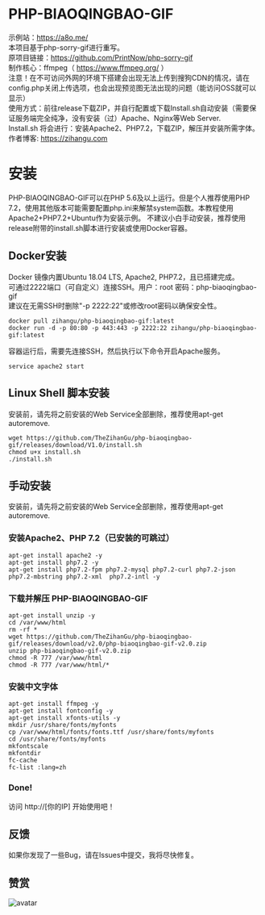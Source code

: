 # PHP-BIAOQINGBAO-GIF  
示例站：https://a8o.me/   
本项目基于php-sorry-gif进行重写。   
原项目链接：https://github.com/PrintNow/php-sorry-gif    
制作核心：ffmpeg（ https://www.ffmpeg.org/ ）   
注意！在不可访问外网的环境下搭建会出现无法上传到搜狗CDN的情况，请在config.php关闭上传选项，也会出现预览图无法出现的问题（能访问OSS就可以显示）   
使用方式：前往release下载ZIP，并自行配置或下载Install.sh自动安装（需要保证服务端完全纯净，没有安装（过）Apache、Nginx等Web Server.  
Install.sh 将会进行：安装Apache2、PHP7.2，下载ZIP，解压并安装所需字体。  
作者博客: https://zihangu.com  
# 安装   
PHP-BIAOQINGBAO-GIF可以在PHP 5.6及以上运行。但是个人推荐使用PHP 7.2，使用其他版本可能需要配置php.ini来解禁system函数。本教程使用Apache2+PHP7.2+Ubuntu作为安装示例。
不建议小白手动安装，推荐使用release附带的install.sh脚本进行安装或使用Docker容器。
## Docker安装
Docker 镜像内置Ubuntu 18.04 LTS, Apache2, PHP7.2，且已搭建完成。   
可通过2222端口（可自定义）连接SSH。用户：root 密码：php-biaoqingbao-gif   
建议在无需SSH时删除"-p 2222:22"或修改root密码以确保安全性。
~~~
docker pull zihangu/php-biaoqingbao-gif:latest
docker run -d -p 80:80 -p 443:443 -p 2222:22 zihangu/php-biaoqingbao-gif:latest
~~~
容器运行后，需要先连接SSH，然后执行以下命令开启Apache服务。
~~~
service apache2 start
~~~
## Linux Shell 脚本安装
安装前，请先将之前安装的Web Service全部删除，推荐使用apt-get autoremove.
~~~
wget https://github.com/TheZihanGu/php-biaoqingbao-gif/releases/download/V1.0/install.sh
chmod u+x install.sh
./install.sh
~~~
## 手动安装
安装前，请先将之前安装的Web Service全部删除，推荐使用apt-get autoremove.
### 安装Apache2、PHP 7.2（已安装的可跳过）   
~~~
apt-get install apache2 -y
apt-get install php7.2 -y
apt-get install php7.2-fpm php7.2-mysql php7.2-curl php7.2-json php7.2-mbstring php7.2-xml  php7.2-intl -y
~~~
### 下载并解压 PHP-BIAOQINGBAO-GIF   
~~~
apt-get install unzip -y
cd /var/www/html
rm -rf *
wget https://github.com/TheZihanGu/php-biaoqingbao-gif/releases/download/v2.0/php-biaoqingbao-gif-v2.0.zip
unzip php-biaoqingbao-gif-v2.0.zip
chmod -R 777 /var/www/html
chmod -R 777 /var/www/html/*
~~~
### 安装中文字体   
~~~
apt-get install ffmpeg -y
apt-get install fontconfig -y
apt-get install xfonts-utils -y
mkdir /usr/share/fonts/myfonts
cp /var/www/html/fonts/fonts.ttf /usr/share/fonts/myfonts
cd /usr/share/fonts/myfonts
mkfontscale
mkfontdir
fc-cache
fc-list :lang=zh
~~~
### Done!   
访问 http://[你的IP] 开始使用吧！  
## 反馈   
如果你发现了一些Bug，请在Issues中提交，我将尽快修复。   
## 赞赏   
![avatar](https://zihangu.oss-cn-hangzhou.aliyuncs.com/weixinjuanzeng.jpg)
